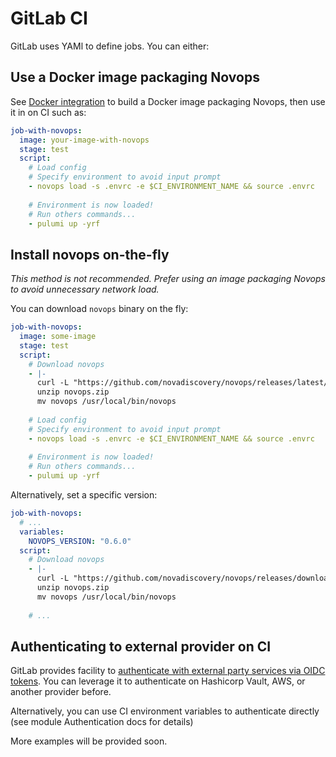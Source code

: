 # GitLab CI

GitLab uses YAMl to define jobs. You can either:

## Use a Docker image packaging Novops

See [Docker integration](docker.md) to build a Docker image packaging Novops, then use it in on CI such as:

```yaml
job-with-novops:
  image: your-image-with-novops
  stage: test
  script:
    # Load config
    # Specify environment to avoid input prompt
    - novops load -s .envrc -e $CI_ENVIRONMENT_NAME && source .envrc
    
    # Environment is now loaded!
    # Run others commands...
    - pulumi up -yrf
```

## Install novops on-the-fly

_This method is not recommended. Prefer using an image packaging Novops to avoid unnecessary network load._

You can download `novops` binary on the fly:

```yaml
job-with-novops:
  image: some-image
  stage: test
  script:
    # Download novops
    - |-
      curl -L "https://github.com/novadiscovery/novops/releases/latest/download/novops-X64-Linux.zip" -o novops.zip
      unzip novops.zip
      mv novops /usr/local/bin/novops
    
    # Load config
    # Specify environment to avoid input prompt
    - novops load -s .envrc -e $CI_ENVIRONMENT_NAME && source .envrc
    
    # Environment is now loaded!
    # Run others commands...
    - pulumi up -yrf
```

Alternatively, set a specific version:

```yaml
job-with-novops:
  # ...
  variables:
    NOVOPS_VERSION: "0.6.0"
  script:
    # Download novops
    - |-
      curl -L "https://github.com/novadiscovery/novops/releases/download/v${NOVOPS_VERSION}/novops-X64-Linux.zip" -o novops.zip
      unzip novops.zip
      mv novops /usr/local/bin/novops
    
    # ...
```

## Authenticating to external provider on CI

GitLab provides facility to [authenticate with external party services via OIDC tokens](https://docs.gitlab.com/ee/ci/secrets/id_token_authentication.html). You can leverage it to authenticate on Hashicorp Vault, AWS, or another provider before.

Alternatively, you can use CI environment variables to authenticate directly (see module Authentication docs for details)

More examples will be provided soon. 